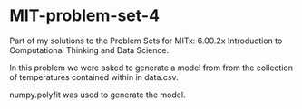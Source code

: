 # MIT-problem-set-4
Part of my solutions to the  Problem Sets for MITx: 6.00.2x Introduction to Computational Thinking and Data Science.

In this problem we were asked to generate a model from from the collection of temperatures contained within in data.csv.

numpy.polyfit was used to generate the model.
